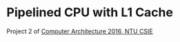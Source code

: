 # Pipelined CPU with L1 Cache
Project 2 of [Computer Architecture 2016, NTU CSIE]

[//]: # (references)
[Computer Architecture 2016, NTU CSIE]: http://eclab.csie.ntu.edu.tw/courses/ca2016_fall/
